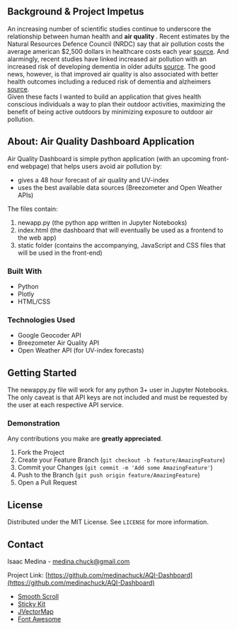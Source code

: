 <!-- Background -->
## Background & Project Impetus
  An increasing number of scientific studies continue to underscore the relationship between human health and <strong> air quality </strong>. Recent estimates by the Natural Resources Defence Council (NRDC) say that air pollution costs the average american $2,500 dollars in healthcare costs each year [source](https://www.reuters.com/business/legal/air-pollution-costs-each-american-2500-year-healthcare-study-2021-05-21/). And alarmingly, recent studies have linked increased air pollution with an increased risk of developing dementia in older adults [source](https://journals.plos.org/plosone/article?id=10.1371/journal.pone.0253253#sec012). The good news, however, is that improved air quality is also associated with better health outcomes including a reduced risk of dementia and alzheimers [source](https://www.aarp.org/health/dementia/info-2021/pollution-brain-health-connection.html). <br>   Given these facts I wanted to build an application that gives health conscious individuals a way to plan their outdoor activities, maximizing the benefit of being active outdoors by minimizing exposure to outdoor air pollution.  

<!-- ABOUT THE PROJECT -->
## About: Air Quality Dashboard Application
Air Quality Dashboard is simple python application (with an upcoming front-end webpage) that helps users avoid air pollution by:
* gives a 48 hour forecast of air quality and UV-index
* uses the best available data sources (Breezometer and Open Weather APIs) 

The files contain: 
1. newapp.py (the python app written in Jupyter Notebooks)
2. index.html (the dashboard that will eventually be used as a frontend to the web app)
3. static folder (contains the accompanying, JavaScript and CSS files that will be used in the front-end)

### Built With 

* Python
* Plotly
* HTML/CSS

### Technologies Used 

* Google Geocoder API
* Breezometer Air Quality API
* Open Weather API (for UV-index forecasts) 

<!-- GETTING STARTED -->
## Getting Started
The newappy.py file will work for any python 3+ user in Jupyter Notebooks. The only caveat is that API keys are not included and must be requested by the user at each respective API service.

<!-- Demonstration -->
### Demonstration

<!-- CONTRIBUTING -->
Any contributions you make are **greatly appreciated**.

1. Fork the Project
2. Create your Feature Branch (`git checkout -b feature/AmazingFeature`)
3. Commit your Changes (`git commit -m 'Add some AmazingFeature'`)
4. Push to the Branch (`git push origin feature/AmazingFeature`)
5. Open a Pull Request


<!-- LICENSE -->
## License

Distributed under the MIT License. See `LICENSE` for more information.



<!-- CONTACT -->
## Contact

Isaac Medina - medina.chuck@gmail.com

Project Link: [https://github.com/medinachuck/AQI-Dashboard](https://github.com/medinachuck/AQI-Dashboard)


* [Smooth Scroll](https://github.com/cferdinandi/smooth-scroll)
* [Sticky Kit](http://leafo.net/sticky-kit)
* [JVectorMap](http://jvectormap.com)
* [Font Awesome](https://fontawesome.com)
